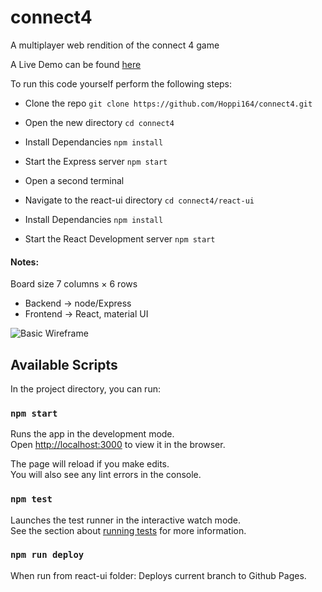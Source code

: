 # connect4

A multiplayer web rendition of the connect 4 game

A Live Demo can be found [here](https://hoppi164.github.io/connect4/ "connect4")

To run this code yourself perform the following steps:

-   Clone the repo
    `git clone https://github.com/Hoppi164/connect4.git`
-   Open the new directory
    `cd connect4`
-   Install Dependancies
    `npm install`
-   Start the Express server
    `npm start`

-   Open a second terminal
-   Navigate to the react-ui directory
    `cd connect4/react-ui`
-   Install Dependancies
    `npm install`
-   Start the React Development server
    `npm start`


#### Notes:

Board size 7 columns × 6 rows

-   Backend -> node/Express
-   Frontend -> React, material UI

![Basic Wireframe](https://hoppi164.github.io/connect4/wireframe01.png)







## Available Scripts

In the project directory, you can run:

### `npm start`

Runs the app in the development mode.<br />
Open [http://localhost:3000](http://localhost:3000) to view it in the browser.

The page will reload if you make edits.<br />
You will also see any lint errors in the console.

### `npm test`

Launches the test runner in the interactive watch mode.<br />
See the section about [running tests](https://facebook.github.io/create-react-app/docs/running-tests) for more information.

### `npm run deploy`

When run from react-ui folder:
Deploys current branch to Github Pages.<br />
